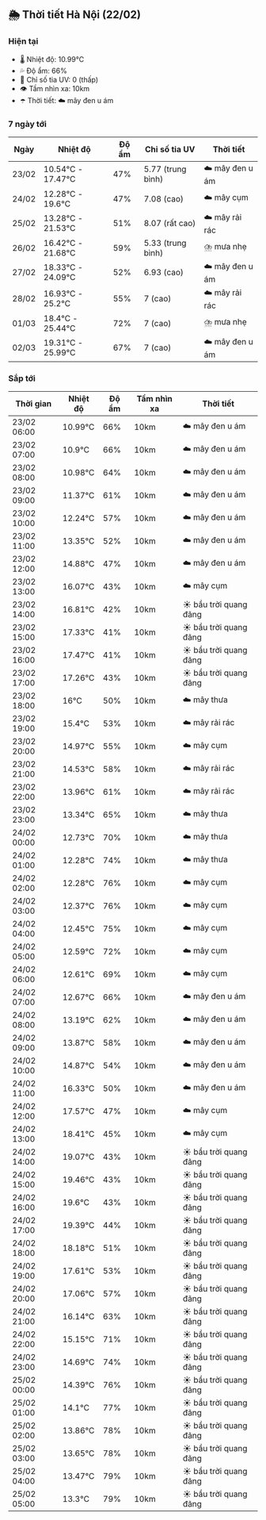 ## 🌦️ Thời tiết Hà Nội (22/02)

### Hiện tại

- 🌡️ Nhiệt độ: 10.99℃
- 💦 Độ ẩm: 66%
- 🌟 Chỉ số tia UV: 0 (thấp)
- 👁️ Tầm nhìn xa: 10km
- ☂️ Thời tiết: ☁️ mây đen u ám

### 7 ngày tới

| Ngày | Nhiệt độ | Độ ẩm | Chỉ số tia UV | Thời tiết |
| --- | --- | --- | --- | --- |
| 23/02 | 10.54℃ - 17.47℃ | 47% | 5.77 (trung bình) | ☁️ mây đen u ám |
| 24/02 | 12.28℃ - 19.6℃ | 47% | 7.08 (cao) | ☁️ mây cụm |
| 25/02 | 13.28℃ - 21.53℃ | 51% | 8.07 (rất cao) | ☁️ mây rải rác |
| 26/02 | 16.42℃ - 21.68℃ | 59% | 5.33 (trung bình) | ⛈️ mưa nhẹ |
| 27/02 | 18.33℃ - 24.09℃ | 52% | 6.93 (cao) | ☁️ mây đen u ám |
| 28/02 | 16.93℃ - 25.2℃ | 55% | 7 (cao) | ☁️ mây rải rác |
| 01/03 | 18.4℃ - 25.44℃ | 72% | 7 (cao) | ⛈️ mưa nhẹ |
| 02/03 | 19.31℃ - 25.99℃ | 67% | 7 (cao) | ☁️ mây đen u ám |

### Sắp tới

| Thời gian | Nhiệt độ | Độ ẩm | Tầm nhìn xa | Thời tiết |
| --- | --- | --- | --- | --- |
| 23/02 06:00 | 10.99℃ | 66% | 10km | ☁️ mây đen u ám |
| 23/02 07:00 | 10.9℃ | 66% | 10km | ☁️ mây đen u ám |
| 23/02 08:00 | 10.98℃ | 64% | 10km | ☁️ mây đen u ám |
| 23/02 09:00 | 11.37℃ | 61% | 10km | ☁️ mây đen u ám |
| 23/02 10:00 | 12.24℃ | 57% | 10km | ☁️ mây đen u ám |
| 23/02 11:00 | 13.35℃ | 52% | 10km | ☁️ mây đen u ám |
| 23/02 12:00 | 14.88℃ | 47% | 10km | ☁️ mây đen u ám |
| 23/02 13:00 | 16.07℃ | 43% | 10km | ☁️ mây cụm |
| 23/02 14:00 | 16.81℃ | 42% | 10km | ☀️ bầu trời quang đãng |
| 23/02 15:00 | 17.33℃ | 41% | 10km | ☀️ bầu trời quang đãng |
| 23/02 16:00 | 17.47℃ | 41% | 10km | ☀️ bầu trời quang đãng |
| 23/02 17:00 | 17.26℃ | 43% | 10km | ☀️ bầu trời quang đãng |
| 23/02 18:00 | 16℃ | 50% | 10km | ☁️ mây thưa |
| 23/02 19:00 | 15.4℃ | 53% | 10km | ☁️ mây rải rác |
| 23/02 20:00 | 14.97℃ | 55% | 10km | ☁️ mây cụm |
| 23/02 21:00 | 14.53℃ | 58% | 10km | ☁️ mây rải rác |
| 23/02 22:00 | 13.96℃ | 61% | 10km | ☁️ mây rải rác |
| 23/02 23:00 | 13.34℃ | 65% | 10km | ☁️ mây thưa |
| 24/02 00:00 | 12.73℃ | 70% | 10km | ☁️ mây thưa |
| 24/02 01:00 | 12.28℃ | 74% | 10km | ☁️ mây thưa |
| 24/02 02:00 | 12.28℃ | 76% | 10km | ☁️ mây cụm |
| 24/02 03:00 | 12.37℃ | 76% | 10km | ☁️ mây cụm |
| 24/02 04:00 | 12.45℃ | 75% | 10km | ☁️ mây cụm |
| 24/02 05:00 | 12.59℃ | 72% | 10km | ☁️ mây cụm |
| 24/02 06:00 | 12.61℃ | 69% | 10km | ☁️ mây cụm |
| 24/02 07:00 | 12.67℃ | 66% | 10km | ☁️ mây đen u ám |
| 24/02 08:00 | 13.19℃ | 62% | 10km | ☁️ mây đen u ám |
| 24/02 09:00 | 13.87℃ | 58% | 10km | ☁️ mây đen u ám |
| 24/02 10:00 | 14.87℃ | 54% | 10km | ☁️ mây đen u ám |
| 24/02 11:00 | 16.33℃ | 50% | 10km | ☁️ mây đen u ám |
| 24/02 12:00 | 17.57℃ | 47% | 10km | ☁️ mây cụm |
| 24/02 13:00 | 18.41℃ | 45% | 10km | ☁️ mây cụm |
| 24/02 14:00 | 19.07℃ | 43% | 10km | ☀️ bầu trời quang đãng |
| 24/02 15:00 | 19.46℃ | 43% | 10km | ☀️ bầu trời quang đãng |
| 24/02 16:00 | 19.6℃ | 43% | 10km | ☀️ bầu trời quang đãng |
| 24/02 17:00 | 19.39℃ | 44% | 10km | ☀️ bầu trời quang đãng |
| 24/02 18:00 | 18.18℃ | 51% | 10km | ☀️ bầu trời quang đãng |
| 24/02 19:00 | 17.61℃ | 53% | 10km | ☀️ bầu trời quang đãng |
| 24/02 20:00 | 17.06℃ | 57% | 10km | ☀️ bầu trời quang đãng |
| 24/02 21:00 | 16.14℃ | 63% | 10km | ☀️ bầu trời quang đãng |
| 24/02 22:00 | 15.15℃ | 71% | 10km | ☀️ bầu trời quang đãng |
| 24/02 23:00 | 14.69℃ | 74% | 10km | ☀️ bầu trời quang đãng |
| 25/02 00:00 | 14.39℃ | 76% | 10km | ☀️ bầu trời quang đãng |
| 25/02 01:00 | 14.1℃ | 77% | 10km | ☀️ bầu trời quang đãng |
| 25/02 02:00 | 13.86℃ | 78% | 10km | ☀️ bầu trời quang đãng |
| 25/02 03:00 | 13.65℃ | 78% | 10km | ☀️ bầu trời quang đãng |
| 25/02 04:00 | 13.47℃ | 79% | 10km | ☀️ bầu trời quang đãng |
| 25/02 05:00 | 13.3℃ | 79% | 10km | ☀️ bầu trời quang đãng |
